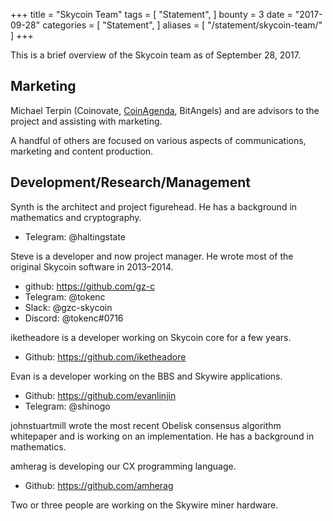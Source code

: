 +++
title = "Skycoin Team"
tags = [
    "Statement",
]
bounty = 3
date = "2017-09-28"
categories = [
    "Statement",
]
aliases = [
	"/statement/skycoin-team/"
]
+++

This is a brief overview of the Skycoin team as of September 28, 2017.

## Marketing

Michael Terpin (Coinovate, [CoinAgenda](http://www.coinagenda.com/), BitAngels) and
are advisors to the project and assisting with marketing.

A handful of others are focused on various aspects of communications,
marketing and content production.

## Development/Research/Management

Synth is the architect and project figurehead. He has a background in mathematics and cryptography.

* Telegram: @haltingstate

Steve is a developer and now project manager. He wrote most of the original Skycoin software in 2013–2014.

* github: https://github.com/gz-c
* Telegram: @tokenc
* Slack: @gzc-skycoin
* Discord: @tokenc#0716

iketheadore is a developer working on Skycoin core for a few years.

* Github: https://github.com/iketheadore

Evan is a developer working on the BBS and Skywire applications.

* Github: https://github.com/evanlinjin
* Telegram: @shinogo

johnstuartmill wrote the most recent Obelisk consensus algorithm whitepaper
and is working on an implementation. He has a background in mathematics.

amherag is developing our CX programming language.

* Github: https://github.com/amherag

Two or three people are working on the Skywire miner hardware.
